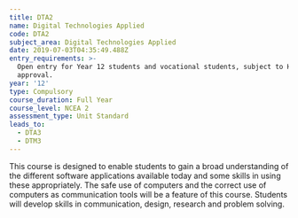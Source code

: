 ```yaml
---
title: DTA2
name: Digital Technologies Applied
code: DTA2
subject_area: Digital Technologies Applied
date: 2019-07-03T04:35:49.488Z
entry_requirements: >-
  Open entry for Year 12 students and vocational students, subject to HOF
  approval.
year: '12'
type: Compulsory
course_duration: Full Year
course_level: NCEA 2
assessment_type: Unit Standard
leads_to:
  - DTA3
  - DTM3
---
```

This course is designed to enable students to gain a broad understanding of the different software applications available today and some skills in using these appropriately. The safe use of computers and the correct use of computers as communication tools will be a feature of this course. Students will develop skills in communication, design, research and problem solving.
